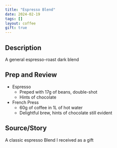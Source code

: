 ```yaml
---
title: "Espresso Blend"
date: 2024-02-19
tags: []
layout: coffee
gift: true
---
```


## Description

A general espresso-roast dark blend

## Prep and Review

- Espresso
  - Preped with 17g of beans, double-shot
  - Hints of chocolate
- French Press
  - 60g of coffee in 1L of hot water
  - Delightful brew, hints of chocolate still evident


## Source/Story

A classic espresso Blend I received as a gift